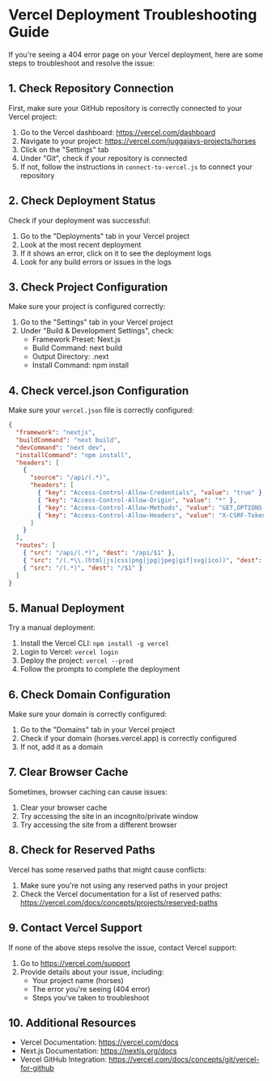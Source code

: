 # Vercel Deployment Troubleshooting Guide

If you're seeing a 404 error page on your Vercel deployment, here are some steps to troubleshoot and resolve the issue:

## 1. Check Repository Connection

First, make sure your GitHub repository is correctly connected to your Vercel project:

1. Go to the Vercel dashboard: https://vercel.com/dashboard
2. Navigate to your project: https://vercel.com/juggajays-projects/horses
3. Click on the "Settings" tab
4. Under "Git", check if your repository is connected
5. If not, follow the instructions in `connect-to-vercel.js` to connect your repository

## 2. Check Deployment Status

Check if your deployment was successful:

1. Go to the "Deployments" tab in your Vercel project
2. Look at the most recent deployment
3. If it shows an error, click on it to see the deployment logs
4. Look for any build errors or issues in the logs

## 3. Check Project Configuration

Make sure your project is configured correctly:

1. Go to the "Settings" tab in your Vercel project
2. Under "Build & Development Settings", check:
   - Framework Preset: Next.js
   - Build Command: next build
   - Output Directory: .next
   - Install Command: npm install

## 4. Check vercel.json Configuration

Make sure your `vercel.json` file is correctly configured:

```json
{
  "framework": "nextjs",
  "buildCommand": "next build",
  "devCommand": "next dev",
  "installCommand": "npm install",
  "headers": [
    {
      "source": "/api/(.*)",
      "headers": [
        { "key": "Access-Control-Allow-Credentials", "value": "true" },
        { "key": "Access-Control-Allow-Origin", "value": "*" },
        { "key": "Access-Control-Allow-Methods", "value": "GET,OPTIONS,PATCH,DELETE,POST,PUT" },
        { "key": "Access-Control-Allow-Headers", "value": "X-CSRF-Token, X-Requested-With, Accept, Accept-Version, Content-Length, Content-MD5, Content-Type, Date, X-Api-Version, X-API-KEY" }
      ]
    }
  ],
  "routes": [
    { "src": "/api/(.*)", "dest": "/api/$1" },
    { "src": "/(.*\\.(html|js|css|png|jpg|jpeg|gif|svg|ico))", "dest": "/$1" },
    { "src": "/(.*)", "dest": "/$1" }
  ]
}
```

## 5. Manual Deployment

Try a manual deployment:

1. Install the Vercel CLI: `npm install -g vercel`
2. Login to Vercel: `vercel login`
3. Deploy the project: `vercel --prod`
4. Follow the prompts to complete the deployment

## 6. Check Domain Configuration

Make sure your domain is correctly configured:

1. Go to the "Domains" tab in your Vercel project
2. Check if your domain (horses.vercel.app) is correctly configured
3. If not, add it as a domain

## 7. Clear Browser Cache

Sometimes, browser caching can cause issues:

1. Clear your browser cache
2. Try accessing the site in an incognito/private window
3. Try accessing the site from a different browser

## 8. Check for Reserved Paths

Vercel has some reserved paths that might cause conflicts:

1. Make sure you're not using any reserved paths in your project
2. Check the Vercel documentation for a list of reserved paths: https://vercel.com/docs/concepts/projects/reserved-paths

## 9. Contact Vercel Support

If none of the above steps resolve the issue, contact Vercel support:

1. Go to https://vercel.com/support
2. Provide details about your issue, including:
   - Your project name (horses)
   - The error you're seeing (404 error)
   - Steps you've taken to troubleshoot

## 10. Additional Resources

- Vercel Documentation: https://vercel.com/docs
- Next.js Documentation: https://nextjs.org/docs
- Vercel GitHub Integration: https://vercel.com/docs/concepts/git/vercel-for-github